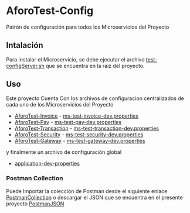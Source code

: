 # AforoTest-Config
Patrón de configuración para todos los Microservicios del Proyecto

## Intalación

Para instalar el Microservicio, se debe ejecutar el archivo [test-configServer.sh](https://github.com/jhonariza03/AforoTest-Config/blob/main/test-ms-configserver/test-configServer.sh) que se encuentra en la raiz del proyecto.


## Uso

Este proyecto Cuenta Con los archivos de configuracion centralizados de cada uno de los Microservicios del Proyecto

- [AforoTest-Invoice](https://github.com/jhonariza03/AforoTest-Invoice) - [ms-test-invoice-dev.properties](https://github.com/jhonariza03/AforoTest-Config/blob/main/ms-test-invoice-dev.properties)
- [AforoTest-Pay](https://github.com/jhonariza03/AforoTest-Pay) - [ms-test-pay-dev.properties](https://github.com/jhonariza03/AforoTest-Config/blob/main/ms-test-pay-dev.properties)
- [AforoTest-Transaction](https://github.com/jhonariza03/AforoTest-Transaction) - [ms-test-transaction-dev.properties](https://github.com/jhonariza03/AforoTest-Config/blob/main/ms-test-transaction-dev.properties)
- [AforoTest-Security](https://github.com/jhonariza03/AforoTest-Security) - [ms-test-security-dev.properties](https://github.com/jhonariza03/AforoTest-Config/blob/main/ms-test-security-dev.properties)
- [AforoTest-Gateway](https://github.com/jhonariza03/AforoTest-Gateway) - [ms-test-gateway-dev.properties](https://github.com/jhonariza03/AforoTest-Config/blob/main/ms-test-gateway-dev.properties)

y finalmente un archivo de configuración global

- [application-dev-properties](https://github.com/jhonariza03/AforoTest-Config/blob/main/application-dev.properties)

### Postman Collection

Puede Importar la colección de Postman desde el siguiente enlace [PostmanCollection](https://www.getpostman.com/collections/38c4dfee61c3b37b05ea) o descargar el JSON que se encuentra en el presente proyecto [PostmanJSON](https://github.com/jhonariza03/AforoTest-Config/blob/main/Aforo-Test-Final.postman_collection.json)


